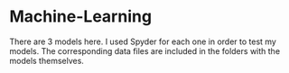 # Machine-Learning

There are 3 models here. I used Spyder for each one in order to test my models. The corresponding data files are included in the folders with the models themselves.
